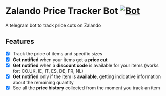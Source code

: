 # Zalando Price Tracker Bot [![Bot](https://img.shields.io/badge/Telegram-@ZalandoPriceTrackerBot-blue.svg?style=flat)][Bot]

A telegram bot to track price cuts on Zalando

## Features
- [x] Track the price of items and specific sizes
- [x] **Get notified** when your items get a **price cut**
- [x] **Get notified** when a **discount code** is available for your items (works for: CO.UK, IE, IT, ES, DE, FR, NL)
- [x] **Get notified** only if the item is **available**, getting indicative information about the remaining quantity
- [x] See all the **price history** collected from the moment you track an item

<!-- URLS -->
[Bot]: https://t.me/ZalandoPriceTrackerBot

